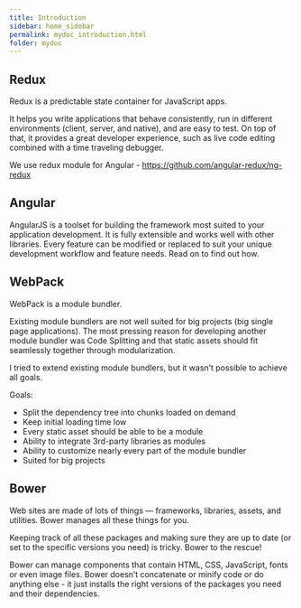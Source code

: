 ```yaml
---
title: Introduction
sidebar: home_sidebar
permalink: mydoc_introduction.html
folder: mydoc
---
```


## Redux

Redux is a predictable state container for JavaScript apps.

It helps you write applications that behave consistently, run in different environments (client, server, and native), and are easy to test. On top of that, it provides a great developer experience, such as live code editing combined with a time traveling debugger.

We use redux module for Angular - https://github.com/angular-redux/ng-redux

## Angular

AngularJS is a toolset for building the framework most suited to your application development. It is fully extensible and works well with other libraries. Every feature can be modified or replaced to suit your unique development workflow and feature needs. Read on to find out how.

## WebPack

WebPack is a module bundler.

Existing module bundlers are not well suited for big projects (big single page applications). The most pressing reason for developing another module bundler was Code Splitting and that static assets should fit seamlessly together through modularization.

I tried to extend existing module bundlers, but it wasn’t possible to achieve all goals.

Goals:
* Split the dependency tree into chunks loaded on demand
* Keep initial loading time low
* Every static asset should be able to be a module
* Ability to integrate 3rd-party libraries as modules
* Ability to customize nearly every part of the module bundler
* Suited for big projects

## Bower

Web sites are made of lots of things — frameworks, libraries, assets, and utilities. Bower manages all these things for you.

Keeping track of all these packages and making sure they are up to date (or set to the specific versions you need) is tricky. Bower to the rescue!

Bower can manage components that contain HTML, CSS, JavaScript, fonts or even image files. Bower doesn’t concatenate or minify code or do anything else - it just installs the right versions of the packages you need and their dependencies.

